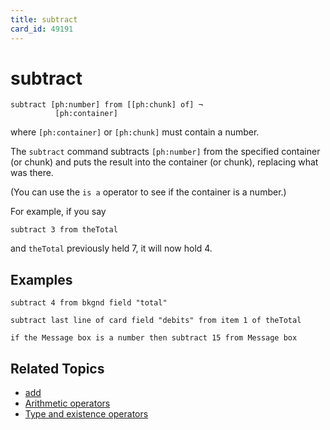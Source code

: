 ```yaml
---
title: subtract
card_id: 49191
---
```


# subtract

```
subtract [ph:number] from [[ph:chunk] of] ¬
          [ph:container]
```

where `[ph:container]` or `[ph:chunk]` must contain a number.

The `subtract` command subtracts `[ph:number]` from the specified container (or chunk) and puts the result into the container (or chunk), replacing what was there.

(You can use the `is a` operator to see if the container is a number.)

For example, if you say

```
subtract 3 from theTotal
```

and `theTotal` previously held 7, it will now hold 4.

## Examples

```
subtract 4 from bkgnd field "total"

subtract last line of card field "debits" from item 1 of theTotal

if the Message box is a number then subtract 15 from Message box
```

## Related Topics

* [add](/HyperTalkReference/commands/add)
* [Arithmetic operators](/HyperTalkReference/operatorsandconstants/Arithmetic-operators)
* [Type and existence operators](/HyperTalkReference/operatorsandconstants/Type-and-existence-operators)
